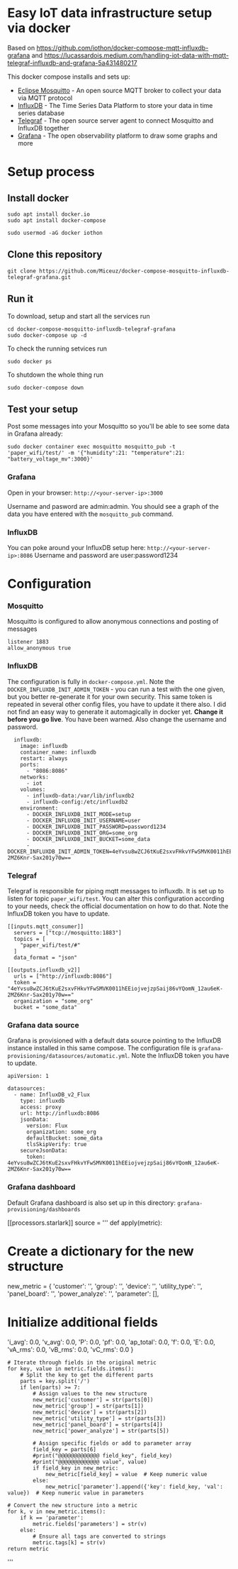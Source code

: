 # Easy IoT data infrastructure setup via docker

Based on https://github.com/iothon/docker-compose-mqtt-influxdb-grafana and https://lucassardois.medium.com/handling-iot-data-with-mqtt-telegraf-influxdb-and-grafana-5a431480217

This docker compose installs and sets up:
- [Eclipse Mosquitto](https://mosquitto.org) - An open source MQTT broker to collect your data via MQTT protocol
- [InfluxDB](https://www.influxdata.com/) - The Time Series Data Platform to store your data in time series database 
- [Telegraf](https://www.influxdata.com/time-series-platform/telegraf/) - The open source server agent to connect Mosquitto and InfluxDB together
- [Grafana](https://grafana.com/) - The open observability platform to draw some graphs and more

# Setup process
## Install docker


```
sudo apt install docker.io
sudo apt install docker-compose 
```

```
sudo usermod -aG docker iothon
```

## Clone this repository

```
git clone https://github.com/Miceuz/docker-compose-mosquitto-influxdb-telegraf-grafana.git
```

## Run it

To download, setup and start all the services run
```
cd docker-compose-mosquitto-influxdb-telegraf-grafana
sudo docker-compose up -d
```

To check the running setvices run
```
sudo docker ps
```

To shutdown the whole thing run
```
sudo docker-compose down
```

## Test your setup

Post some messages into your Mosquitto so you'll be able to see some data in Grafana already: 
```
sudo docker container exec mosquitto mosquitto_pub -t 'paper_wifi/test/' -m '{"humidity":21: "temperature":21: "battery_voltage_mv":3000}'
```

### Grafana
Open in your browser: 
`http://<your-server-ip>:3000`

Username and pasword are admin:admin. You should see a graph of the data you have entered with the `mosquitto_pub` command.

### InfluxDB
You can poke around your InfluxDB setup here:
`http://<your-server-ip>:8086`
Username and password are user:password1234

# Configuration 
### Mosquitto 
Mosquitto is configured to allow anonymous connections and posting of messages
```
listener 1883
allow_anonymous true
```

### InfluxDB 
The configuration is fully in `docker-compose.yml`. Note the `DOCKER_INFLUXDB_INIT_ADMIN_TOKEN` - you can run a test with the one given, but you better re-generate it for your own security. This same token is repeated in several other config files, you have to update it there also. I did not find an easy way to generate it automagically in docker yet. **Change it before you go live**. You have been warned. Also change the username and password.
```
  influxdb:
    image: influxdb
    container_name: influxdb
    restart: always
    ports:
      - "8086:8086"
    networks:
      - iot
    volumes:
      - influxdb-data:/var/lib/influxdb2
      - influxdb-config:/etc/influxdb2
    environment:
      - DOCKER_INFLUXDB_INIT_MODE=setup
      - DOCKER_INFLUXDB_INIT_USERNAME=user
      - DOCKER_INFLUXDB_INIT_PASSWORD=password1234
      - DOCKER_INFLUXDB_INIT_ORG=some_org
      - DOCKER_INFLUXDB_INIT_BUCKET=some_data
      - DOCKER_INFLUXDB_INIT_ADMIN_TOKEN=4eYvsu8wZCJ6tKuE2sxvFHkvYFwSMVK0011hEEiojvejzpSaij86vYQomN_12au6eK-2MZ6Knr-Sax201y70w==

```

### Telegraf 
Telegraf is responsible for piping mqtt messages to influxdb. It is set up to listen for topic `paper_wifi/test`. You can alter this configuration according to your needs, check the official documentation on how to do that. Note the InfluxDB token you have to update.
```
[[inputs.mqtt_consumer]]
  servers = ["tcp://mosquitto:1883"]
  topics = [
    "paper_wifi/test/#"
  ]
  data_format = "json"

[[outputs.influxdb_v2]]
  urls = ["http://influxdb:8086"]
  token = "4eYvsu8wZCJ6tKuE2sxvFHkvYFwSMVK0011hEEiojvejzpSaij86vYQomN_12au6eK-2MZ6Knr-Sax201y70w=="
  organization = "some_org"
  bucket = "some_data"

```

### Grafana data source 
Grafana is provisioned with a default data source pointing to the InfluxDB instance installed in this same compose. The configuration file is `grafana-provisioning/datasources/automatic.yml`. Note the InfluxDB token you have to update. 
```
apiVersion: 1

datasources:
  - name: InfluxDB_v2_Flux
    type: influxdb
    access: proxy
    url: http://influxdb:8086
    jsonData:
      version: Flux
      organization: some_org
      defaultBucket: some_data
      tlsSkipVerify: true
    secureJsonData:
      token: 4eYvsu8wZCJ6tKuE2sxvFHkvYFwSMVK0011hEEiojvejzpSaij86vYQomN_12au6eK-2MZ6Knr-Sax201y70w==
```

### Grafana dashboard
Default Grafana dashboard is also set up in this directory: `grafana-provisioning/dashboards`



[[processors.starlark]]
source = '''
def apply(metric):
# Create a dictionary for the new structure
new_metric = {
'customer': '',
'group': '',
'device': '',
'utility_type': '',
'panel_board': '',
'power_analyze': '',
'parameter': [],
# Initialize additional fields
'i_avg': 0.0,
'v_avg': 0.0,
'P': 0.0,
'pf': 0.0,
'ap_total': 0.0,
'f': 0.0,
'E': 0.0,
'vA_rms': 0.0,
'vB_rms': 0.0,
'vC_rms': 0.0
}

    # Iterate through fields in the original metric
    for key, value in metric.fields.items():
        # Split the key to get the different parts
        parts = key.split('/')
        if len(parts) >= 7:
            # Assign values to the new structure
            new_metric['customer'] = str(parts[0])
            new_metric['group'] = str(parts[1])
            new_metric['device'] = str(parts[2])
            new_metric['utility_type'] = str(parts[3])
            new_metric['panel_board'] = str(parts[4])
            new_metric['power_analyze'] = str(parts[5])

            # Assign specific fields or add to parameter array
            field_key = parts[6]
            #print("@@@@@@@@@@@@@ field_key", field_key)
            #print("@@@@@@@@@@@@@ value", value)
            if field_key in new_metric:
                new_metric[field_key] = value  # Keep numeric value
            else:
                new_metric['parameter'].append({'key': field_key, 'val': value})  # Keep numeric value in parameters

    # Convert the new structure into a metric
    for k, v in new_metric.items():
        if k == 'parameter':
            metric.fields['parameters'] = str(v)
        else:
            # Ensure all tags are converted to strings
            metric.tags[k] = str(v)
    return metric
'''

